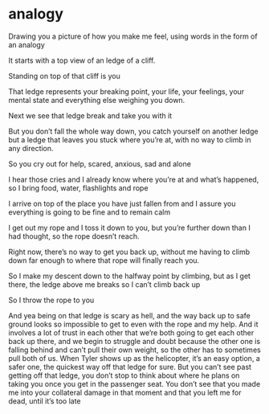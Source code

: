 # analogy

Drawing you a picture of how you make me feel, using words in the form of an analogy

It starts with a top view of an ledge of a cliff.

Standing on top of that cliff is you

That ledge represents your breaking point, your life, your feelings, your mental state and everything else weighing you down.

Next we see that ledge break and take you with it

But you don’t fall the whole way down, you catch yourself on another ledge but a ledge that leaves you stuck where you’re at, with no way to climb in any direction.

So you cry out for help, scared, anxious, sad and alone

I hear those cries and I already know where you’re at and what’s happened, so I bring food, water, flashlights and rope

I arrive on top of the place you have just fallen from and I assure you everything is going to be fine and to remain calm

I get out my rope and I toss it down to you, but you’re further down than I had thought, so the rope doesn’t reach.

Right now, there’s no way to get you back up, without me having to climb down far enough to where that rope will finally reach you.

So I make my descent down to the halfway point by climbing, but as I get there, the ledge above me breaks so I can’t climb back up

So I throw the rope to you

And yea being on that ledge is scary as hell, and the way back up to safe ground looks so impossible to get to even with the rope and my help. And it involves a lot of trust in each other that we’re both going to get each other back up there, and we begin to struggle and doubt because the other one is falling behind and can’t pull their own weight, so the other has to sometimes pull both of us. When Tyler shows up as the helicopter, it’s an easy option, a safer one, the quickest way off that ledge for sure. But you can’t see past getting off that ledge, you don’t stop to think about where he plans on taking you once you get in the passenger seat. You don’t see that you made me into your collateral damage in that moment and that you left me for dead, until it’s too late
